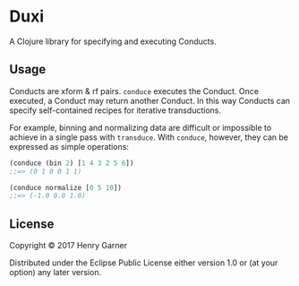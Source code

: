 # Duxi

A Clojure library for specifying and executing Conducts.

## Usage

Conducts are xform & rf pairs. `conduce` executes the Conduct. Once executed, a Conduct may return another Conduct. In this way Conducts can specify self-contained recipes for iterative transductions.

For example, binning and normalizing data are difficult or impossible to achieve in a single pass with `transduce`. With `conduce`, however, they can be expressed as simple operations:

```clojure
(conduce (bin 2) [1 4 3 2 5 6])
;;=> (0 1 0 0 1 1)

(conduce normalize [0 5 10])
;;=> (-1.0 0.0 1.0)
  ```

## License

Copyright © 2017 Henry Garner

Distributed under the Eclipse Public License either version 1.0 or (at
your option) any later version.
